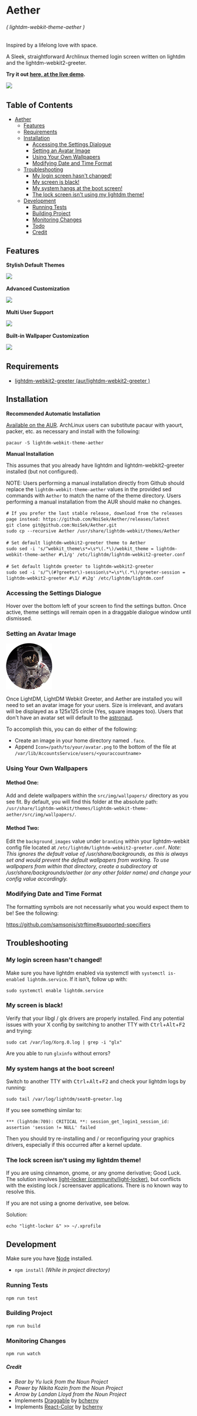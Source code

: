 # Aether
###### ( lightdm-webkit-theme-aether )
Inspired by a lifelong love with space.

A Sleek, straightforward Archlinux themed login screen written on lightdm and the lightdm-webkit2-greeter.

**Try it out [here, at the live demo](https://noisek.github.io/Aether/).**

![](../screenshots/screenshot.png)

## Table of Contents

- [Aether](#aether)
  - [Features](#features)
  - [Requirements](#requirements)
  - [Installation](#installation)
    - [Accessing the Settings Dialogue](#accessing-the-settings-dialogue)
    - [Setting an Avatar Image](#setting-an-avatar-image)
    - [Using Your Own Wallpapers](#using-your-own-wallpapers)
    - [Modifying Date and Time Format](#modifying-date-and-time-format)
  - [Troubleshooting](#troubleshooting)
    - [My login screen hasn't changed!](#my-login-screen-hasnt-changed)
    - [My screen is black!](#my-screen-is-black)
    - [My system hangs at the boot screen!](#my-system-hangs-at-the-boot-screen)
    - [The lock screen isn't using my lightdm theme!](#the-lock-screen-isnt-using-my-lightdm-theme)
  - [Development](#development)
    - [Running Tests](#running-tests)
    - [Building Project](#building-project)
    - [Monitoring Changes](#monitoring-changes)
    - [Todo](#todo)
    - [Credit](#credits)

## Features

**Stylish Default Themes**

![](../screenshots/theme-showcase.gif)

**Advanced Customization**

![](../screenshots/settings-customization.gif)

**Multi User Support**

![](../screenshots/user-switcher.gif)

**Built-in Wallpaper Customization**

![](../screenshots/wallpaper-switcher.gif)

## Requirements
- [lightdm-webkit2-greeter (aur/lightdm-webkit2-greeter )](https://github.com/Antergos/lightdm-webkit2-greeter)

## Installation

**Recommended Automatic Installation**

[Available on the AUR](https://aur.archlinux.org/packages/lightdm-webkit-theme-aether/). ArchLinux users can substitute pacaur with yaourt, packer, etc. as necessary and install with the following:

```
pacaur -S lightdm-webkit-theme-aether
```

**Manual Installation**

This assumes that you already have lightdm and lightdm-webkit2-greeter installed (but not configured).

NOTE: Users performing a manual installation directly from Github should replace the `lightdm-webkit-theme-aether` values in the provided sed commands with `Aether` to match the name of the theme directory. Users performing a manual installation from the AUR should make no changes.

```
# If you prefer the last stable release, download from the releases page instead: https://github.com/NoiSek/Aether/releases/latest
git clone git@github.com:NoiSek/Aether.git
sudo cp --recursive Aether /usr/share/lightdm-webkit/themes/Aether

# Set default lightdm-webkit2-greeter theme to Aether
sudo sed -i 's/^webkit_theme\s*=\s*\(.*\)/webkit_theme = lightdm-webkit-theme-aether #\1/g' /etc/lightdm/lightdm-webkit2-greeter.conf

# Set default lightdm greeter to lightdm-webkit2-greeter
sudo sed -i 's/^\(#?greeter\)-session\s*=\s*\(.*\)/greeter-session = lightdm-webkit2-greeter #\1/ #\2g' /etc/lightdm/lightdm.conf
```


### **Accessing the Settings Dialogue**

Hover over the bottom left of your screen to find the settings button. Once active, theme settings will remain open in a draggable dialogue window until dismissed.


### **Setting an Avatar Image**

![](./src/img/default-user.png)

Once LightDM, LightDM Webkit Greeter, and Aether are installed you will need to set an avatar image for your users. Size is irrelevant, and avatars will be displayed as a 125x125 circle (Yes, square images too). Users that don't have an avatar set will default to the [astronaut](./src/img/default-user.png).

To accomplish this, you can do either of the following:
- Create an image in your home directory named `.face`.
- Append `Icon=/path/to/your/avatar.png` to the bottom of the file at `/var/lib/AccountsService/users/<youraccountname>`

### **Using Your Own Wallpapers**

#### Method One:
Add and delete wallpapers within the `src/img/wallpapers/` directory as you see fit. By default, you will find this folder at the absolute path: `/usr/share/lightdm-webkit/themes/lightdm-webkit-theme-aether/src/img/wallpapers/`.

#### Method Two:
Edit the `background_images` value under `branding` within your lightdm-webkit config file located at `/etc/lightdm/lightdm-webkit2-greeter.conf`.
*Note: This ignores the default value of /usr/share/backgrounds, as this is always set and would prevent the default wallpapers from working. To use wallpapers from within that directory, create a subdirectory at /usr/share/backgrounds/aether (or any other folder name) and change your config value accordingly.*

### **Modifying Date and Time Format**

The formatting symbols are not necessarily what you would expect them to be! See the following:

https://github.com/samsonjs/strftime#supported-specifiers

## Troubleshooting

### My login screen hasn't changed!

Make sure you have lightdm enabled via systemctl with `systemctl is-enabled lightdm.service`. If it isn't, follow up with:
```
sudo systemctl enable lightdm.service
```

### My screen is black!

Verify that your libgl / glx drivers are properly installed. Find any potential issues with your X config by switching to another TTY with <kbd>Ctrl</kbd>+<kbd>Alt</kbd>+<kbd>F2</kbd> and trying:
```
sudo cat /var/log/Xorg.0.log | grep -i "glx"
```

Are you able to run `glxinfo` without errors?

### My system hangs at the boot screen!

Switch to another TTY with <kbd>Ctrl</kbd>+<kbd>Alt</kbd>+<kbd>F2</kbd> and check your lightdm logs by running:
```
sudo tail /var/log/lightdm/seat0-greeter.log
```

If you see something similar to:
```
*** (lightdm:709): CRITICAL **: session_get_login1_session_id: assertion 'session != NULL' failed
```

Then you should try re-installing and / or reconfiguring your graphics drivers, especially if this occurred after a kernel update.

### The lock screen isn't using my lightdm theme!

If you are using cinnamon, gnome, or any gnome derivative; Good Luck. The solution involves [light-locker (community/light-locker)](https://github.com/the-cavalry/light-locker), but conflicts with the existing lock / screensaver applications. There is no known way to resolve this.

If you are not using a gnome derivative, see below.

Solution:

```
echo "light-locker &" >> ~/.xprofile
```

## Development

Make sure you have [Node](https://nodejs.org/en/) installed.

- `npm install` *(While in project directory)*

### Running Tests
```
npm run test
```

### Building Project
```
npm run build
```

### Monitoring Changes
```
npm run watch
```

##### Credit
- *Bear by Yu luck from the Noun Project*
- *Power by Nikita Kozin from the Noun Project*
- *Arrow by Landan Lloyd from the Noun Project*
- Implements [Draggable](https://github.com/bcherny/draggable) by [bcherny](https://github.com/bcherny)
- Implements [React-Color](https://github.com/casesandberg/react-color) by [bcherny](https://github.com/casesandberg)
